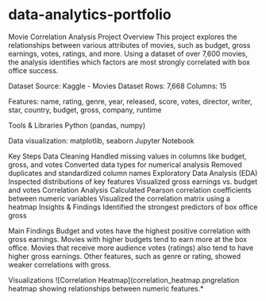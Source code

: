 # data-analytics-portfolio
Movie Correlation Analysis Project
Overview
This project explores the relationships between various attributes of movies, such as budget, gross earnings, votes, ratings, and more. Using a dataset of over 7,600 movies, the analysis identifies which factors are most strongly correlated with box office success.

Dataset
Source: Kaggle - Movies Dataset
Rows: 7,668
Columns: 15

Features:
name, rating, genre, year, released, score, votes, director, writer, star, country, budget, gross, company, runtime

Tools & Libraries
Python (pandas, numpy)

Data visualization: matplotlib, seaborn
Jupyter Notebook

Key Steps
Data Cleaning
Handled missing values in columns like budget, gross, and votes
Converted data types for numerical analysis
Removed duplicates and standardized column names
Exploratory Data Analysis (EDA)
Inspected distributions of key features
Visualized gross earnings vs. budget and votes
Correlation Analysis
Calculated Pearson correlation coefficients between numeric variables
Visualized the correlation matrix using a heatmap
Insights & Findings
Identified the strongest predictors of box office gross

Main Findings
Budget and votes have the highest positive correlation with gross earnings.
Movies with higher budgets tend to earn more at the box office.
Movies that receive more audience votes (ratings) also tend to have higher gross earnings.
Other features, such as genre or rating, showed weaker correlations with gross.

Visualizations
![Correlation Heatmap](correlation_heatmap.pngrelation heatmap showing relationships between numeric features.*

   
